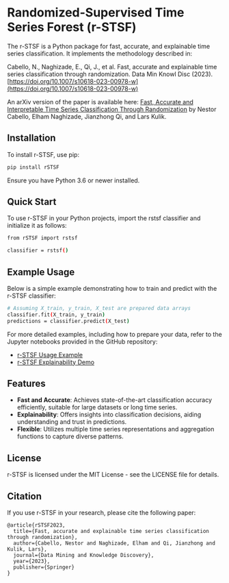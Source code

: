 # Randomized-Supervised Time Series Forest (r-STSF)

The r-STSF is a Python package for fast, accurate, and explainable time series classification. It implements the methodology described in:

Cabello, N., Naghizade, E., Qi, J., et al. Fast, accurate and explainable time series classification through randomization. Data Min Knowl Disc (2023). [https://doi.org/10.1007/s10618-023-00978-w](https://doi.org/10.1007/s10618-023-00978-w)

An arXiv version of the paper is available here: [Fast, Accurate and Interpretable Time Series Classification Through Randomization](https://arxiv.org/abs/2105.14876) by Nestor Cabello, Elham Naghizade, Jianzhong Qi, and Lars Kulik.

## Installation

To install r-STSF, use pip:

```bash
pip install rSTSF
```

Ensure you have Python 3.6 or newer installed.


## Quick Start

To use r-STSF in your Python projects, import the rstsf classifier and initialize it as follows:

```bash
from rSTSF import rstsf

classifier = rstsf()
```

## Example Usage

Below is a simple example demonstrating how to train and predict with the r-STSF classifier:

```bash
# Assuming X_train, y_train, X_test are prepared data arrays
classifier.fit(X_train, y_train)
predictions = classifier.predict(X_test)
```

For more detailed examples, including how to prepare your data, refer to the Jupyter notebooks provided in the GitHub repository:


- [r-STSF Usage Example](https://github.com/stevcabello/r-STSF/blob/main/code/r-STSF.ipynb)
- [r-STSF Explainability Demo](https://github.com/stevcabello/r-STSF/blob/main/code/r-STSF_explainability_demo.ipynb)


## Features

- **Fast and Accurate**: Achieves state-of-the-art classification accuracy efficiently, suitable for large datasets or long time series.
- **Explainability**: Offers insights into classification decisions, aiding understanding and trust in predictions.
- **Flexible**: Utilizes multiple time series representations and aggregation functions to capture diverse patterns.


## License

r-STSF is licensed under the MIT License - see the LICENSE file for details.


## Citation
If you use r-STSF in your research, please cite the following paper:

```bibtext
@article{rSTSF2023,
  title={Fast, accurate and explainable time series classification through randomization},
  author={Cabello, Nestor and Naghizade, Elham and Qi, Jianzhong and Kulik, Lars},
  journal={Data Mining and Knowledge Discovery},
  year={2023},
  publisher={Springer}
}

